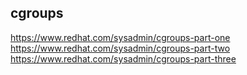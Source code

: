 ## cgroups

https://www.redhat.com/sysadmin/cgroups-part-one
https://www.redhat.com/sysadmin/cgroups-part-two
https://www.redhat.com/sysadmin/cgroups-part-three
